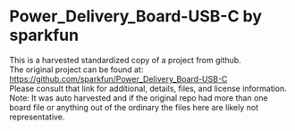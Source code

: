 
# Power_Delivery_Board-USB-C by sparkfun  
This is a harvested standardized copy of a project from github.  
The original project can be found at:  
https://github.com/sparkfun/Power_Delivery_Board-USB-C  
Please consult that link for additional, details, files, and license information.  
Note: It was auto harvested and if the original repo had more than one board file or anything out of the ordinary the files here are likely not representative.  
    